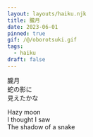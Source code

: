 ```yaml
---
layout: layouts/haiku.njk
title: 朧月
date: 2023-06-01
pinned: true
gif: /@/oborotsuki.gif
tags:
  - haiku
draft: false
---
```


<!-- jp -->

朧月
<br>
蛇の影に
<br>
見えたかな

<!-- endjp -->

<!-- en -->

Hazy moon
<br>
I thought I saw
<br>
The shadow of a snake

<!-- enden -->
